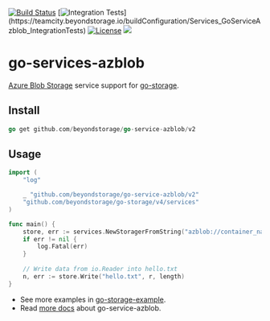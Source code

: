 [![Build Status](https://github.com/beyondstorage/go-service-azblob/workflows/Unit%20Test/badge.svg?branch=master)](https://github.com/beyondstorage/go-service-azblob/actions?query=workflow%3A%22Unit+Test%22)
[![Integration Tests](https://teamcity.beyondstorage.io/app/rest/builds/buildType:(id:Services_GoServiceAzblob_IntegrationTests)/statusIcon)](https://teamcity.beyondstorage.io/buildConfiguration/Services_GoServiceAzblob_IntegrationTests)
[![License](https://img.shields.io/badge/license-apache%20v2-blue.svg)](https://github.com/Xuanwo/storage/blob/master/LICENSE)
[![](https://img.shields.io/matrix/beyondstorage@go-storage:matrix.org.svg?logo=matrix)](https://matrix.to/#/#beyondstorage@go-storage:matrix.org)

# go-services-azblob

[Azure Blob Storage](https://docs.microsoft.com/en-us/azure/storage/blobs/) service support for [go-storage](https://github.com/beyondstorage/go-storage).

## Install

```go
go get github.com/beyondstorage/go-service-azblob/v2
```

## Usage

```go
import (
	"log"

	_ "github.com/beyondstorage/go-service-azblob/v2"
	"github.com/beyondstorage/go-storage/v4/services"
)

func main() {
	store, err := services.NewStoragerFromString("azblob://container_name/path/to/workdir?credential=hmac:<account_name>:<account_key>&endpoint=https:<account_name>.<endpoint_suffix>")
	if err != nil {
		log.Fatal(err)
	}
	
	// Write data from io.Reader into hello.txt
	n, err := store.Write("hello.txt", r, length)
}
```

- See more examples in [go-storage-example](https://github.com/beyondstorage/go-storage-example).
- Read [more docs](https://beyondstorage.io/docs/go-storage/services/azblob) about go-service-azblob.
